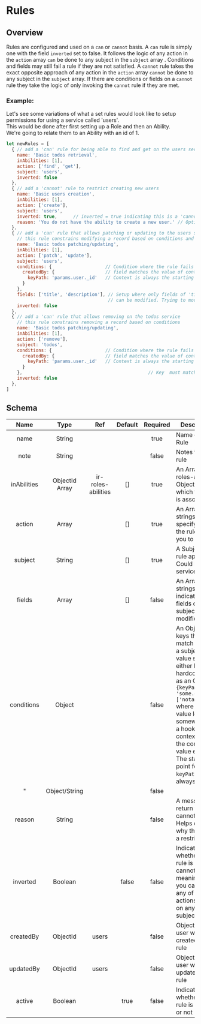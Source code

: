 # Rules

## Overview

Rules are configured and used on a `can` or `cannot` basis. A `can` rule is simply one with the field `inverted` set to false. 
It follows the logic of any action in the `action` array `can` be done to any subject in the `subject` array . Conditions and fields
may still fail a rule if they are not satisfied. A `cannot` rule takes the exact opposite approach of any action in the `action` array `cannot` be done to any 
subject in the `subject` array. If there are conditions or fields on a `cannot` rule they take the logic of only invoking the `cannot` rule
if they are met.

### Example:
Let's see some variations of what a set rules would look like to setup permissions for using a service called 'users'.  
This would be done after first setting up a Role and then an Ability.  
We're going to relate them to an Ability with an id of 1.
```js
let newRules = [
  { // add a 'can' rule for being able to find and get on the users service with no restrictions
    name: 'Basic todos retrieval',
    inAbilities: [1],
    action: ['find', 'get'],
    subject: 'users',
    inverted: false
  },
  { // add a 'cannot' rule to restrict creating new users
    name: 'Basic users creation',
    inAbilities: [1],
    action: ['create'],
    subject: 'users',
    inverted: true,      // inverted = true indicating this is a 'cannot' rule
    reason: 'You do not have the ability to create a new user.' // Optional field. Give a reason for restricting 
  },
  { // add a 'can' rule that allows patching or updating to the users service
    // this rule constrains modifying a record based on conditions and fields
    name: 'Basic todos patching/updating',
    inAbilities: [1],
    action: ['patch', 'update'],
    subject: 'users',
    conditions: {                    // Condition where the rule fails unless the records 'createdBy'
      createdBy: {                   // field matches the value of context.params.user._id. 
        keyPath: 'params.user._id'   // Context is always the starting point for 'keyPath'
      }
    },
    fields: ['title', 'description'], // Setup where only fields of 'title' and 'description'
                                      // can be modified. Trying to modify other fields will fail.
    inverted: false
  },                                                   
  { // add a 'can' rule that allows removing on the todos service
    // this rule constrains removing a record based on conditions
    name: 'Basic todos patching/updating',
    inAbilities: [1],
    action: ['remove'],
    subject: 'todos',
    conditions: {                    // Condition where the rule fails unless the records 'createdBy'
      createdBy: {                   // field matches the value of context.params.user._id. 
        keyPath: 'params.user._id'   // Context is always the starting point for 'keyPath'
      }
    },                                               // Key  must match corresponding conditions key.
    inverted: false  
  },
]
```

## Schema

Name         | Type           | Ref                 | Default | Required   | Description
:-----:      | :---:          |:------------------: | :---:   | :---:      | ---
name         | String         |                     |         | true       | Name of the Rule
note         | String         |                     |         | false      | Notes for the rule
inAbilities  | ObjectId Array | ir-roles-abilities  | []      | true       | An Array of ir-roles-abilities ObjectId with which the rule is associated
action       | Array          |                     | []      | true       | An Array of strings that specify what the rule allows you to do
subject      | String         |                     | []      | true       | A Subject the rule applies to. Could be service name
fields       | Array          |                     | []      | false      | An Array of strings that indicate what fields of a subject can be modified
conditions   | Object         |                     |         | false      | An Object with keys that match fields of a subject. The value should either be hardcoded or as an Object ```{keyPath: 'some.dot\['notation']'}``` where `keyPath` value leads to somewhere in a hooks context where the condition's value exists. The starting point for `keyPath` is always context
"            | Object/String  |                     |         | false      | 
reason       | String         |                     |         | false      | A message to return for a cannot rule. Helps describe why the rule is a restriction.
inverted     | Boolean        |                     | false   | false      | Indicator for whether the rule is a cannot rule meaning that you cannot do any of the actions array on any of the subjects array
createdBy    | ObjectId       | users               |         | false      | ObjectId of user who created the rule
updatedBy    | ObjectId       | users               |         | false      | ObjectId of user who last updated the rule
active       | Boolean        |                     | true    | false      | Indicator for whether the rule is active or not

